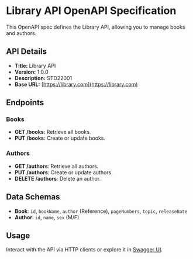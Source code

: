 # Library API OpenAPI Specification

This OpenAPI spec defines the Library API, allowing you to manage books and authors.

## API Details

- **Title:** Library API
- **Version:** 1.0.0
- **Description:** STD22001
- **Base URL:** [https://library.com](https://library.com)

## Endpoints

### Books

- **GET /books**: Retrieve all books.
- **PUT /books**: Create or update books.

### Authors

- **GET /authors**: Retrieve all authors.
- **PUT /authors**: Create or update authors.
- **DELETE /authors**: Delete an author.

## Data Schemas

- **Book**: `id`, `bookName`, `author` (Reference), `pageNumbers`, `topic`, `releaseDate`
- **Author**: `id`, `name`, `sex` (M/F)

## Usage

Interact with the API via HTTP clients or explore it in [Swagger UI](https://petstore.swagger.io/?url=https://raw.githubusercontent.com/FanomezanaNat/library-management/TD1/docs/api.yml).

